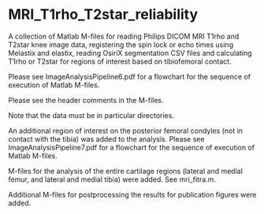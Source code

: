 # MRI_T1rho_T2star_reliability
A collection of Matlab M-files for reading Philips DICOM MRI T1rho and T2star knee image data, registering the spin lock or echo times using Melastix and elastix, reading OsiriX segmentation CSV files and calculating T1rho or T2star for regions of interest based on tibiofemoral contact.

Please see ImageAnalysisPipeline6.pdf for a flowchart for the sequence of execution of Matlab M-files.

Please see the header comments in the M-files.

Note that the data must be in particular directories.

An additional region of interest on the posterior femoral condyles (not in contact with the tibia) was added to the analysis.  Please see ImageAnalysisPipeline7.pdf for a flowchart for the sequence of execution of Matlab M-files.

M-files for the analysis of the entire cartilage regions (lateral and medial femur, and lateral and medial tibia) were added.  See mri_fitra.m.

Additional M-files for postprocessing the results for publication figures were added.
